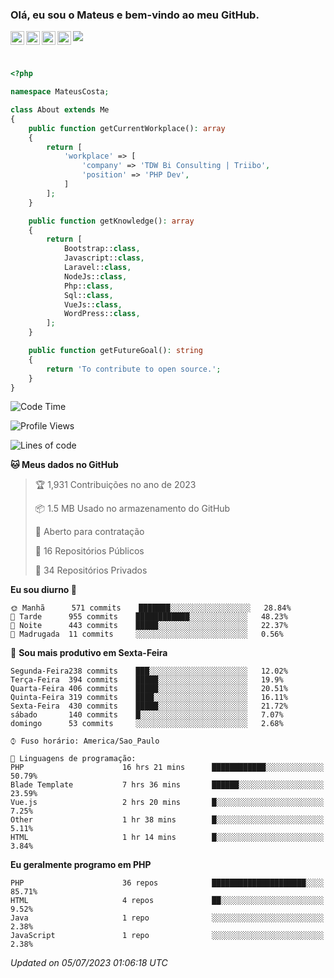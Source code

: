 
### Olá, eu sou o Mateus e bem-vindo ao meu GitHub.

<a href="https://costamateus.com.br/">
  <img align="left" alt="MLC" width="22px" src="https://www.costamateus.com.br/favicon.ico" />
</a>
<a href="https://www.linkedin.com/in/costamateus6/">
  <img align="left" alt="LinkedIn Mateus" width="22px" src="https://cdn.jsdelivr.net/npm/simple-icons@v3/icons/linkedin.svg" />
</a>
<a href="https://www.instagram.com/mateuslc6/">
  <img align="left" alt="Instagram Mateus" width="22px" src="https://cdn.jsdelivr.net/npm/simple-icons@v3/icons/instagram.svg" />
</a>
<a href="https://www.facebook.com/costamateus6/">
  <img align="left" alt="Facebook Mateus" width="22px" src="https://cdn.jsdelivr.net/npm/simple-icons@3.13.0/icons/facebook.svg" />
</a>

![](https://visitor-badge.glitch.me/badge?page_id=costamateus.costamateus)

<br />

```php
<?php

namespace MateusCosta;

class About extends Me
{
    public function getCurrentWorkplace(): array
    {
        return [
            'workplace' => [
                'company' => 'TDW Bi Consulting | Triibo',
                'position' => 'PHP Dev',
            ]
        ];
    }

    public function getKnowledge(): array
    {
        return [
            Bootstrap::class,
            Javascript::class,
            Laravel::class,
            NodeJs::class,
            Php::class,
            Sql::class,
            VueJs::class,
            WordPress::class,
        ];
    }

    public function getFutureGoal(): string
    {
        return 'To contribute to open source.';
    }
}
```

<!--START_SECTION:waka-->
![Code Time](http://img.shields.io/badge/Code%20Time-1%2C443%20hrs%2029%20mins-blue)

![Profile Views](http://img.shields.io/badge/Visualizac%C3%B5es%20do%20perfil-0-blue)

![Lines of code](https://img.shields.io/badge/Desde%20o%20Hello%20World%20eu%20escrevi--2%20Million%20linhas%20de%20c%C3%B3digo-blue)

**🐱 Meus dados no GitHub** 

> 🏆 1,931 Contribuições no ano de 2023
 > 
> 📦 1.5 MB Usado no armazenamento do GitHub 
 > 
> 💼 Aberto para contratação
 > 
> 📜 16 Repositórios Públicos 
 > 
> 🔑 34 Repositórios Privados  
 > 
**Eu sou diurno 🐤** 

```text
🌞 Manhã      571 commits    ███████░░░░░░░░░░░░░░░░░░   28.84% 
🌆 Tarde      955 commits    ████████████░░░░░░░░░░░░░   48.23% 
🌃 Noite      443 commits    █████░░░░░░░░░░░░░░░░░░░░   22.37% 
🌙 Madrugada  11 commits     ░░░░░░░░░░░░░░░░░░░░░░░░░   0.56%

```
📅 **Sou mais produtivo em Sexta-Feira** 

```text
Segunda-Feira238 commits    ███░░░░░░░░░░░░░░░░░░░░░░   12.02% 
Terça-Feira  394 commits    █████░░░░░░░░░░░░░░░░░░░░   19.9% 
Quarta-Feira 406 commits    █████░░░░░░░░░░░░░░░░░░░░   20.51% 
Quinta-Feira 319 commits    ████░░░░░░░░░░░░░░░░░░░░░   16.11% 
Sexta-Feira  430 commits    █████░░░░░░░░░░░░░░░░░░░░   21.72% 
sábado       140 commits    █░░░░░░░░░░░░░░░░░░░░░░░░   7.07% 
domingo      53 commits     ░░░░░░░░░░░░░░░░░░░░░░░░░   2.68%

```


```text
⌚︎ Fuso horário: America/Sao_Paulo

💬 Linguagens de programação: 
PHP                      16 hrs 21 mins      ████████████░░░░░░░░░░░░░   50.79% 
Blade Template           7 hrs 36 mins       ██████░░░░░░░░░░░░░░░░░░░   23.59% 
Vue.js                   2 hrs 20 mins       █░░░░░░░░░░░░░░░░░░░░░░░░   7.25% 
Other                    1 hr 38 mins        █░░░░░░░░░░░░░░░░░░░░░░░░   5.11% 
HTML                     1 hr 14 mins        █░░░░░░░░░░░░░░░░░░░░░░░░   3.84%

```

**Eu geralmente programo em PHP** 

```text
PHP                      36 repos            █████████████████████░░░░   85.71% 
HTML                     4 repos             ██░░░░░░░░░░░░░░░░░░░░░░░   9.52% 
Java                     1 repo              ░░░░░░░░░░░░░░░░░░░░░░░░░   2.38% 
JavaScript               1 repo              ░░░░░░░░░░░░░░░░░░░░░░░░░   2.38%

```



 *Updated on 05/07/2023 01:06:18 UTC*
<!--END_SECTION:waka-->
